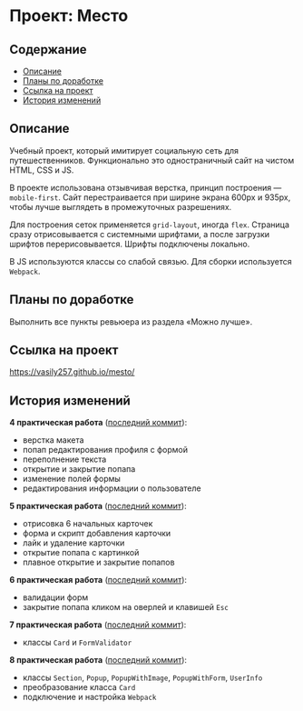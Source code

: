 # Проект: Место

## Содержание

- [Описание](#Описание)
- [Планы по доработке](#Планы-по-доработке)
- [Ссылка на проект](#Ссылка-на-проект)
- [История изменений](#Ссылка-на-проект)

## Описание

Учебный проект, который имитирует социальную сеть для путешественников.
Функционально это одностраничный сайт на чистом HTML, CSS и JS.

В проекте использована отзывчивая верстка, принцип построения — `mobile-first`. Сайт перестраивается
при ширине экрана 600px и 935px, чтобы лучше выглядеть в промежуточных разрешениях.

Для построения сеток применяется `grid-layout`, иногда `flex`. Страница сразу отрисовывается с системными шрифтами,
а после загрузки шрифтов перерисовывается. Шрифты подключены локально.

В JS используются классы со слабой связью. Для сборки используется `Webpack`.

## Планы по доработке

Выполнить все пункты ревьюера из раздела «Можно лучше».

## Ссылка на проект

https://vasily257.github.io/mesto/

## История изменений

**4 практическая работа** ([последний коммит](https://github.com/Vasily257/mesto/commit/235daf317e5e3f736e3a6e513660e4228e3880a5)):

- верстка макета
- попап редактирования профиля с формой
- переполнение текста
- открытие и закрытие попапа
- изменение полей формы
- редактирования информации о пользователе
  <br>

**5 практическая работа** ([последний коммит](https://github.com/Vasily257/mesto/commit/ca5447c9821022f05b76bef7c8eb88ca73b1f5f8)):

- отрисовка 6 начальных карточек
- форма и скрипт добавления карточки
- лайк и удаление карточки
- открытие попапа с картинкой
- плавное открытие и закрытие попапов
  <br>

**6 практическая работа** ([последний коммит](https://github.com/Vasily257/mesto/commit/1529a4803a5dff06822d46c9b5f9c19798258f54)):

- валидации форм
- закрытие попапа кликом на оверлей и клавишей `Esc`
  <br>

**7 практическая работа** ([последний коммит](https://github.com/Vasily257/mesto/commit/818715a3b725eee6e6fa536a8bd13798f6b96543)):

- классы `Card` и `FormValidator`
  <br>

**8 практическая работа** ([последний коммит](https://github.com/Vasily257/mesto/commit/6cf48c4b2260239aef8b52095c9af252201c0ac8)):

- классы `Section`, `Popup`, `PopupWithImage`, `PopupWithForm`, `UserInfo`
- преобразование класса `Card`
- подключение и настройка `Webpack`
